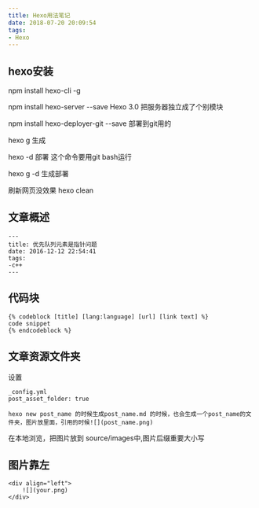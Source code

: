 ```yaml
---
title: Hexo用法笔记
date: 2018-07-20 20:09:54
tags:
- Hexo
---
```


## hexo安装

npm install hexo-cli -g

npm install hexo-server --save  Hexo 3.0 把服务器独立成了个别模块

npm install hexo-deployer-git --save 部署到git用的

hexo g 生成

hexo -d 部署 这个命令要用git bash运行

hexo g -d  生成部署

刷新网页没效果 hexo clean



## 文章概述

```
---
title: 优先队列元素是指针问题
date: 2016-12-12 22:54:41
tags:
-c++
---
```

## 代码块

```
{% codeblock [title] [lang:language] [url] [link text] %}
code snippet
{% endcodeblock %}
```

## 文章资源文件夹

设置

```
_config.yml
post_asset_folder: true
```
```
hexo new post_name 的时候生成post_name.md 的时候，也会生成一个post_name的文件夹，图片放里面，引用的时候![](post_name.png)
```

在本地浏览，把图片放到 source/images中,图片后缀重要大小写

## 图片靠左

```
<div align="left">
    ![](your.png)    
</div>
```
